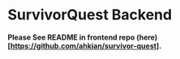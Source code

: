 # SurvivorQuest Backend

**Please See README in frontend repo (here)[https://github.com/ahkian/survivor-quest].**
